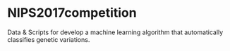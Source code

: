 # NIPS2017competition
Data &amp; Scripts for develop a machine learning algorithm that automatically classifies genetic variations.
